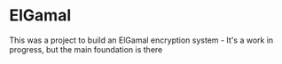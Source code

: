 # ElGamal

This was a project to build an ElGamal encryption system - It's a work in progress, but the main foundation is there
